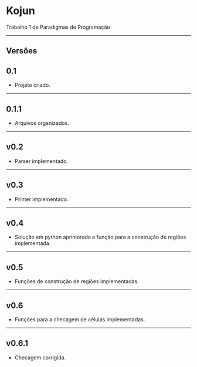 # Kojun

Trabalho 1 de Paradigmas de Programação

---

## Versões

## 0.1

* Projeto criado.

---

## 0.1.1

* Arquivos organizados.

---

## v0.2

* Parser implementado.

---

## v0.3

* Printer implementado.

---

## v0.4

* Solução em python aprimorada e função para a construção de regiões implementada.

---

## v0.5

* Funções de construção de regiões implementadas.

---

## v0.6

* Funções para a checagem de células implementadas.

---

## v0.6.1

* Checagem corrigida.

